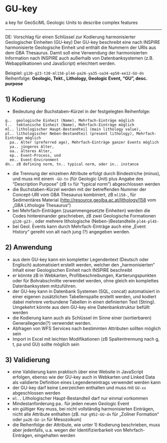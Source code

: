 # GU-key
a key for GeoSciML Geologic Units to describe complex features


__________
DE: Vorschlag für einen Schlüssel zur Kodierung harmonisierter Geologischer Einheiten (GU-key)
Der GU-key beschreibt eine nach INSPIRE harmonisierte Geologische Einheit und enthält die Nummern der URIs aus dem GBA Thesaurus. Damit soll eine Verwendung der harmonisierten Information nach INSPIRE auch außerhalb von Datenbanksystemen (z.B. Webapplikationen und JavaScript) erleichtert werden.  
  
Beispiel: 	```g120-g23-t20-ml158-pl44-pa26-ya35-oa34-ep50-ee12-GU-dn```  
Reihenfolge: **Geologic, Tekt., Lithology, Geologic Event, “GU”, desc. purpose**  
  
## 1) Kodierung  
  
- Bedeutung der Buchstaben-Kürzel in der festgelegten Reihenfolge:  
```  
g..  geologische Einheit (Name), Mehrfach-Einträge möglich
t..  tektonische Einheit (Name), Mehrfach-Einträge möglich  
ml.. lithologischer Haupt-Bestandteil (main lithology value),   
pl.. lithologischer Neben-Bestandteil (present lithology), Mehrfach-Einträge möglich  
  pa.. Alter (preferred age), Mehrfach-Einträge ganzer Events möglich   
  ya.. jüngeres Alter,   
  oa.. älteres Alter,   
  ep.. Event-Process, und   
  ee.. Event-Environment  
dn.. zB defining norm, tn.. typical norm, oder in.. instance  
```   
- die Trennung der einzelnen Attribute erfolgt durch Bindestriche (minus), und muss mit einem ```-GU-tn``` (für Geologic Unit) plus Angabe des “Description Purpose” (zB ```tn``` für “typical norm”) abgeschlossen werden  
- die Buchstaben-Kürzel werden mit der betreffenden Nummer der Concept-URI vom GBA Thesaurus kombiniert, zB ```ml158-```, für Sedimentäres Material (http://resource.geolba.ac.at/lithology/158 vom „GBA Lithologie Thesaurus“)  
- bei Mehrfach-Einträgen (zusammengesetzte Einheiten) werden die Codes hintereinander geschrieben, zB zwei Geologische Formationen ```g120-g23-```, oder mehrere lithologische (Neben-)Bestandteile ```pl44-pl45-```  
- bei Geol. Events kann durch Mehrfach-Einträge auch eine „Event History“ gereiht von alt nach jung (?) angegeben werden.  
  
## 2) Anwendung  
- aus dem GU-key kann ein kompletter Legendentext (Deutsch oder Englisch) automatisiert erstellt werden, welcher den „harmonisierten“ Inhalt einer Geologischen Einheit nach INSPIRE beschreibt  
- er könnte zB in Webkarten, Profilbeschreibungen, Kartierungspunkten oder für Bohrabschnitte verwendet werden, ohne gleich ein komplettes Datenbanksystem mitzuführen.  
- der GU-key kann in Datenbank Systemen (SQL, concat) automatisiert in einer eigenen zusätzlichen Tabellenspalte erstellt werden, und kodiert dabei mehrere verbundene Tabellen in einen definierten Text (String). Umgekehrt könnte aus dem GU-key eine Datenbankstruktur befüllt werden  
- die Kodierung kann auch als Schlüssel im Sinne einer (sortierbaren) Generallegende(?) verwendet werden.  
- Abfragen von WFS Services nach bestimmten Attributen sollten möglich sein  
- Import in Excel mit leichten Modifikationen (zB Spaltentrennung nach g, t, pa und GU) sollte möglich sein  
  
## 3) Validierung  
- eine Validierung kann praktisch über eine Website in JavaScript erfolgen, ebenso wie der GU-key auch in Webkarten und Linked Data als validierte Definition eines Legendeneintrags verwendet werden kann  
- der GU-key darf keine Leerzeichen enthalten und muss mit ```GU-xx``` abgeschlossen werden  
- ```ml..``` Lithologischer Haupt-Bestandteil darf nur einmal vorkommen  
- Mindestanforderung pa.. für jeden neuen Geologic Event  
- ein gültiger Key muss, bei nicht vollständig harmonisierten Einträgen, nicht alle Attribute enthalten (zB. nur ```g952-GU-dn``` für „Zollner Formation“ oder ```pa26-GU-in``` für Mesozoikum)  
- die Reihenfolge der Attribute, wie unter 1) Kodierung beschrieben, muss aber jedenfalls, u.a. wegen der Identifizierbarkeit von Mehrfach-Einträgen, eingehalten werden  
